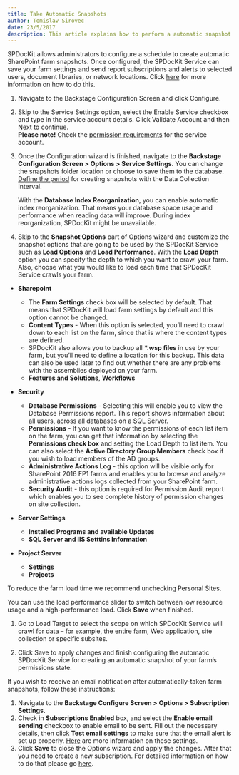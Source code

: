 ```yaml
---
title: Take Automatic Snapshots
author: Tomislav Sirovec
date: 23/5/2017
description: This article explains how to perform a automatic snapshot (using a service account) in SPDocKit.
---
```


SPDocKit allows administrators to configure a schedule to create automatic SharePoint farm snapshots. Once configured, the SPDocKit Service can save your farm settings and send report subscriptions and alerts to selected users, document libraries, or network locations. Click [here](#internal/how-to/subscriptions-and-alerts/create-new-subscription/) for more information on how to do this.

1. Navigate to the Backstage Configuration Screen and click Configure.

1. Skip to the Service Settings option, select the Enable Service checkbox and type in the service account details. Click Validate Account and then Next to continue.  
__Please note!__ Check the [permission requirements](#internal/requirements/sharepoint-on-premises-user-permissions-requirements) for the service account.  

1. Once the Configuration wizard is finished, navigate to the __Backstage Configuration Screen > Options > Service Settings__. You can change the snapshots folder location or choose to save them to the database. [Define the period](#internal/get-to-know-spdockit/backstage-screen/options-wizard) for creating snapshots with the Data Collection Interval.

   With the __Database Index Reorganization__, you can enable automatic index reorganization. That means your database space usage and performance when reading data will improve. During index reorganization, SPDocKit might be unavailable.

1. Skip to the __Snapshot Options__ part of Options wizard and customize the snapshot options that are going to be used by the SPDocKit Service such as __Load Options__ and __Load Performance__.  With the __Load Depth__ option you can specify the depth to which you want to crawl your farm. Also, choose what you would like to load each time that SPDocKit Service crawls your farm.    
  * __Sharepoint__
     * The __Farm Settings__ check box will be selected by default. That means that SPDocKit will load farm settings by default and this option cannot be changed. 
     * __Content Types__ - When this option is selected, you’ll need to crawl down to each list on the farm, since that is where the content types are defined.
     * SPDocKit also allows you to backup all __*.wsp files__ in use by your farm, but you’ll need to define a location for this backup. This data can also be used later to find out whether there are any problems with the assemblies deployed on your farm.
     * __Features and Solutions__, __Workflows__

  * __Security__ 
     * __Database Permissions__ - Selecting this will enable you to view the Database Permissions report. This report shows information about all users, across all databases on a SQL Server. 
     * __Permissions__ - If you want to know the permissions of each list item on the farm, you can get that information by selecting the __Permissions check box__ and setting the Load Depth to list item. You can also select the __Active Directory Group Members__ check box if you wish to load members of the AD groups. 
     * __Administrative Actions Log__ - this option will be visible only for SharePoint 2016 FP1 farms and enables you to browse and analyze administrative actions logs collected from your SharePoint farm.
     * __Security Audit__ - this option is required for Permission Audit report which enables you to see complete history of permission changes on site collection.

  * __Server Settings__ 
     * __Installed Programs and available Updates__
     * __SQL Server and IIS Setttins Information__

  * __Project Server__ 
     * __Settings__
     * __Projects__  
  
  To reduce the farm load time we recommend unchecking Personal Sites. 
  
  You can use the load performance slider to switch between low resource usage and a high-performance load. Click __Save__ when finished.  

1. Go to Load Target to select the scope on which SPDocKit Service will crawl for data – for example, the entire farm, Web application, site collection or specific subsites.

1. Click Save to apply changes and finish configuring the automatic SPDocKit Service for creating an automatic snapshot of your farm’s permissions state.



If you wish to receive an email notification after automatically-taken farm snapshots, follow these instructions:

1. Navigate to the __Backstage Configure Screen > Options > Subscription Settings.__
1. Check in __Subscriptions Enabled__ box, and select the __Enable email sending__ checkbox to enable email to be sent. Fill out the necessary details, then click __Test email settings__ to make sure that the email alert is set up properly. [Here](#internal/get-to-know-spdockit/backstage-screen/options-wizard#subscription-settings) are more information on these settings.
3. Click __Save__ to close the Options wizard and apply the changes.
After that you need to create a new subscription. For detailed information on how to do that please go [here](#internal/how-to/subscriptions-and-alerts/create-new-subscription/).
